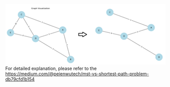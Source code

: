 ![本地圖示](../../Readme_photo/MST.png)
For detailed explanation, please refer to the  https://medium.com/@peienwutech/mst-vs-shortest-path-problem-db79cfd1b154
